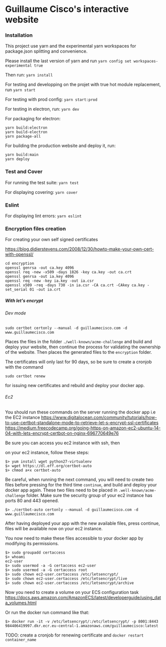 # Guillaume Cisco's interactive website

### Installation

This project use yarn and the experimental yarn workspaces for package.json splitting and convenience.

Please install the last version of yarn and run 
`yarn config set workspaces-experimental true`

Then run:
`yarn install`


For testing and developping on the projet with true hot module replacement, run
`yarn start`

For testing with prod config:
`yarn start:prod`

For testing in electron, run:
`yarn dev`

For packaging for electron:
```
yarn build:electron
yarn build-electron
yarn package-all
```

For building the production website and deploy it, run:
```
yarn build:main
yarn deploy
```

### Test and Cover

For running the test suite:
`yarn test`

For displaying covering:
`yarn cover`


### Eslint

For displaying lint errors:
`yarn eslint`


### Encryption files creation

For creating your own self signed certificates

https://blog.didierstevens.com/2008/12/30/howto-make-your-own-cert-with-openssl/
```shell
cd encryption
openssl genrsa -out ca.key 4096
openssl req -new -x509 -days 1826 -key ca.key -out ca.crt
openssl genrsa -out ia.key 4096
openssl req -new -key ia.key -out ia.csr
openssl x509 -req -days 730 -in ia.csr -CA ca.crt -CAkey ca.key -set_serial 01 -out ia.crt
```


##### With let's encrypt

###### Dev mode

```shell
sudo certbot certonly --manual -d guillaumecisco.com -d www.guillaumecisco.com
```

Places the files in the folder `./well-known/acme-challenge` and build and deploy your website, then continue the process for validating the ownership of the website.
Then places the generated files to the `encryption` folder.

The certificates will only last for 90 days, so be sure to create a cronjob with the command
```shell
sudo certbot renew
```
for issuing new certificates and rebuild and deploy your docker app.

###### Ec2

You should run these commands on the server running the docker app i.e the EC2 instance
https://www.digitalocean.com/community/tutorials/how-to-use-certbot-standalone-mode-to-retrieve-let-s-encrypt-ssl-certificates
https://medium.freecodecamp.org/going-https-on-amazon-ec2-ubuntu-14-04-with-lets-encrypt-certbot-on-nginx-696770649e76

Be sure you can access you ec2 instance with ssh, then

on your ec2 instance, follow these steps:
```shell
$> yum install wget python27-virtualenv
$> wget https://dl.eff.org/certbot-auto
$> chmod a+x certbot-auto
```
Be careful, when running the next command, you will need to create two files before pressing for the third time `continue`, and build and deploy your docker app again. 
These two files need to be placed in `.well-known/acme-challenge` folder.
Make sure the security group of your ec2 instance has ports 80 and 443 opened.
```shell
$> ./certbot-auto certonly --manual -d guillaumecisco.com -d www.guillaumecisco.com
```

After having deployed your app with the new available files, press continue, files will be available now on your ec2 instance.

You now need to make these files accessible to your docker app by modifying its permissions.
```shell
$> sudo groupadd certaccess
$> whoami
ec2-user
$> sudo usermod -a -G certaccess ec2-user
$> sudo usermod -a -G certaccess root
$> sudo chown ec2-user.certaccess /etc/letsencrypt/
$> sudo chown ec2-user.certaccess /etc/letsencrypt/live
$> sudo chown ec2-user.certaccess /etc/letsencrypt/archive
```

Now you need to create a volume on your ECS configuration task
https://docs.aws.amazon.com/AmazonECS/latest/developerguide/using_data_volumes.html

Or run the docker run command like that:
```shell
$> docker run -it -v /etc/letsencrypt/:/etc/letsencrypt/ -p 8001:8443 984406419997.dkr.ecr.eu-central-1.amazonaws.com/guillaumecisco:latest
```

 
TODO: create a cronjob for renewing certificate and `docker restart container_name`
